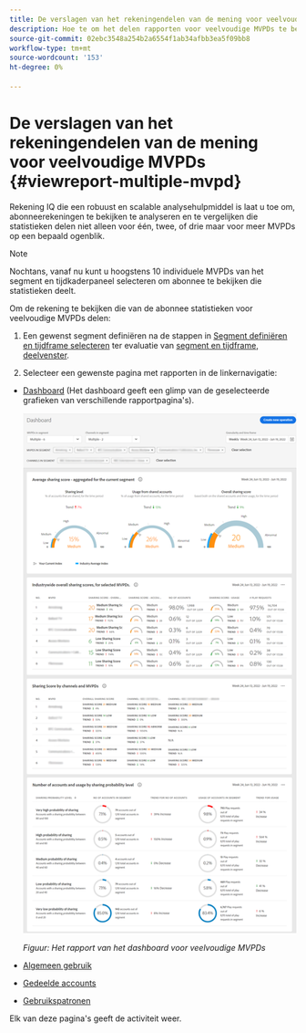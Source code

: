 ```yaml
---
title: De verslagen van het rekeningendelen van de mening voor veelvoudige MVPDs
description: Hoe te om het delen rapporten voor veelvoudige MVPDs te bekijken.
source-git-commit: 02ebc3548a254b2a6554f1ab34afbb3ea5f09bb8
workflow-type: tm+mt
source-wordcount: '153'
ht-degree: 0%

---
```


# De verslagen van het rekeningendelen van de mening voor veelvoudige MVPDs {#viewreport-multiple-mvpd}

Rekening IQ die een robuust en scalable analysehulpmiddel is laat u toe om, abonneerekeningen te bekijken te analyseren en te vergelijken die statistieken delen niet alleen voor één, twee, of drie maar voor meer MVPDs op een bepaald ogenblik.

>[!NOTE]
>
>Nochtans, vanaf nu kunt u hoogstens 10 individuele MVPDs van het segment en tijdkaderpaneel selecteren om abonnee te bekijken die statistieken deelt.

Om de rekening te bekijken die van de abonnee statistieken voor veelvoudige MVPDs delen:

1. Een gewenst segment definiëren na de stappen in [Segment definiëren en tijdframe selecteren](/help/AccountIQ/howto-select-segment-timeframe.md) ter evaluatie van [segment en tijdframe, deelvenster](/help/AccountIQ/segments-timeframe.md).

1. Selecteer een gewenste pagina met rapporten in de linkernavigatie:

* [Dashboard](/help/AccountIQ/dashboard.md) (Het dashboard geeft een glimp van de geselecteerde grafieken van verschillende rapportpagina&#39;s).

  ![](assets/mult-mvpds-dashboard.png)

  *Figuur: Het rapport van het dashboard voor veelvoudige MVPDs*

* [Algemeen gebruik](/help/AccountIQ/general-usage-reports.md)

* [Gedeelde accounts](/help/AccountIQ/shared-acc-reports.md)

* [Gebruikspatronen](/help/AccountIQ/usage-patterns.md)

Elk van deze pagina&#39;s geeft de activiteit weer.
